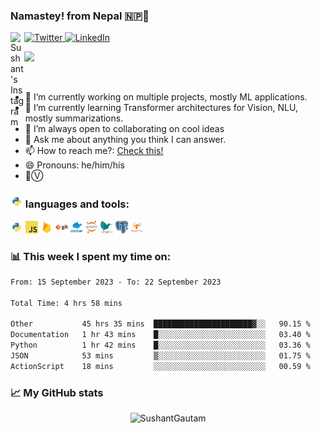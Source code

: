 ### Namastey! from Nepal :nepal:🙏

<a href="https://www.instagram.com/eSushant/">
  <img align="left" alt="Sushant's Instagram" width="22px" src="https://raw.githubusercontent.com/hussainweb/hussainweb/main/icons/instagram.png" />
</a>

<a href="https://twitter.com/eSushant">
    <img alt="Twitter" title="Twitter" height="22px" width="22px" src="https://cdn.simpleicons.org/twitter">
</a>

<a href="https://www.linkedin.com/in/esushant">
    <img alt="LinkedIn" title="LinkedIn" height="22px" width="22px" src="https://cdn.simpleicons.org/linkedin">
</a>

![](https://visitor-badge.glitch.me/badge?page_id=sushantgautam.sushantgautam)

<br />

- 🔭 I’m currently working on multiple projects, mostly ML applications.
- 🌱 I’m currently learning Transformer architectures for Vision, NLU, mostly summarizations.
- 👯 I’m always open to collaborating on cool ideas 
- 💬 Ask me about anything you think I can answer.
- 📫 How to reach me?: [Check this!](http://sushant.info.np/)
- 😄 Pronouns: he/him/his
- 🌱Ⓥ
<!-- - ⚡ Fun fact:  -->


### <code><img height="20" src="https://raw.githubusercontent.com/github/explore/80688e429a7d4ef2fca1e82350fe8e3517d3494d/topics/python/python.png"></code> languages and tools:

<code><img height="20" src="https://raw.githubusercontent.com/github/explore/80688e429a7d4ef2fca1e82350fe8e3517d3494d/topics/python/python.png"></code>
<code><img height="20" src="https://raw.githubusercontent.com/github/explore/80688e429a7d4ef2fca1e82350fe8e3517d3494d/topics/javascript/javascript.png"></code>
<code><img height="20" src="https://raw.githubusercontent.com/github/explore/80688e429a7d4ef2fca1e82350fe8e3517d3494d/topics/firebase/firebase.png"></code>
<code><img height="20" src="https://raw.githubusercontent.com/github/explore/80688e429a7d4ef2fca1e82350fe8e3517d3494d/topics/git/git.png"></code>
<code><img height="20" src="https://raw.githubusercontent.com/github/explore/80688e429a7d4ef2fca1e82350fe8e3517d3494d/topics/docker/docker.png"></code>
<code><img height="20" src="https://raw.githubusercontent.com/github/explore/80688e429a7d4ef2fca1e82350fe8e3517d3494d/topics/jupyter-notebook/jupyter-notebook.png"></code>
<code><img height="20" src="https://raw.githubusercontent.com/github/explore/80688e429a7d4ef2fca1e82350fe8e3517d3494d/topics/latex/latex.png"></code>
<code><img height="20" src="https://raw.githubusercontent.com/github/explore/80688e429a7d4ef2fca1e82350fe8e3517d3494d/topics/postgresql/postgresql.png"></code>
<code><img height="20" src="https://raw.githubusercontent.com/github/explore/80688e429a7d4ef2fca1e82350fe8e3517d3494d/topics/tensorflow/tensorflow.png"></code>


### 📊 **This week I spent my time on:**
<!--START_SECTION:waka-->

```txt
From: 15 September 2023 - To: 22 September 2023

Total Time: 4 hrs 58 mins

Other           45 hrs 35 mins  ██████████████████████▓░░   90.15 %
Documentation   1 hr 43 mins    █░░░░░░░░░░░░░░░░░░░░░░░░   03.40 %
Python          1 hr 42 mins    █░░░░░░░░░░░░░░░░░░░░░░░░   03.36 %
JSON            53 mins         ▒░░░░░░░░░░░░░░░░░░░░░░░░   01.75 %
ActionScript    18 mins         ░░░░░░░░░░░░░░░░░░░░░░░░░   00.59 %
```

<!--END_SECTION:waka-->


### 📈 My GitHub stats

<p align="center"> <img src="https://github-readme-stats-sigma-five.vercel.app/api?username=SushantGautam&show_icons=true&theme=gotham" alt="SushantGautam" />
